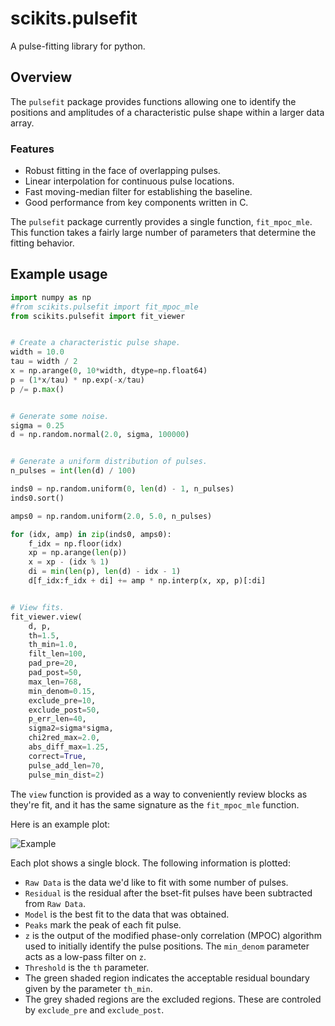 scikits.pulsefit
================

A pulse-fitting library for python. 

## Overview

The `pulsefit` package provides functions allowing one to identify the
positions and amplitudes of a characteristic pulse shape within a
larger data array.       

### Features

* Robust fitting in the face of overlapping pulses. 
* Linear interpolation for continuous pulse locations. 
* Fast moving-median filter for establishing the baseline. 
* Good performance from key components written in C. 

The `pulsefit` package currently provides a single function,
`fit_mpoc_mle`. This function takes a fairly large number of
parameters that determine the fitting behavior. 

## Example usage

```Python
import numpy as np
#from scikits.pulsefit import fit_mpoc_mle
from scikits.pulsefit import fit_viewer


# Create a characteristic pulse shape. 
width = 10.0
tau = width / 2
x = np.arange(0, 10*width, dtype=np.float64)
p = (1*x/tau) * np.exp(-x/tau)
p /= p.max()


# Generate some noise.
sigma = 0.25
d = np.random.normal(2.0, sigma, 100000)


# Generate a uniform distribution of pulses. 
n_pulses = int(len(d) / 100)

inds0 = np.random.uniform(0, len(d) - 1, n_pulses)
inds0.sort()

amps0 = np.random.uniform(2.0, 5.0, n_pulses)

for (idx, amp) in zip(inds0, amps0):
    f_idx = np.floor(idx)
    xp = np.arange(len(p))
    x = xp - (idx % 1)
    di = min(len(p), len(d) - idx - 1)
    d[f_idx:f_idx + di] += amp * np.interp(x, xp, p)[:di]


# View fits. 
fit_viewer.view(
    d, p, 
    th=1.5,
    th_min=1.0, 
    filt_len=100, 
    pad_pre=20, 
    pad_post=50, 
    max_len=768, 
    min_denom=0.15, 
    exclude_pre=10, 
    exclude_post=50, 
    p_err_len=40, 
    sigma2=sigma*sigma, 
    chi2red_max=2.0, 
    abs_diff_max=1.25,
    correct=True, 
    pulse_add_len=70, 
    pulse_min_dist=2)
```

The `view` function is provided as a way to conveniently review blocks
as they're fit, and it has the same signature as the `fit_mpoc_mle`
function.

Here is an example plot:

![Example](https://raw.githubusercontent.com/johnnylee/scikits.pulsefit/master/example/example.png)

Each plot shows a single block. The following information is plotted: 

* `Raw Data` is the data we'd like to fit with some number of pulses.
* `Residual` is the residual after the bset-fit pulses have been
  subtracted from `Raw Data`. 
* `Model` is the best fit to the data that was obtained. 
* `Peaks` mark the peak of each fit pulse. 
* `z` is the output of the modified phase-only correlation (MPOC)
  algorithm used to initially identify the pulse positions. The
  `min_denom` parameter acts as a low-pass filter on `z`.
* `Threshold` is the `th` parameter. 
* The green shaded region indicates the acceptable residual boundary
  given by the parameter `th_min`.
* The grey shaded regions are the excluded regions. These are
  controled by `exclude_pre` and `exclude_post`.

